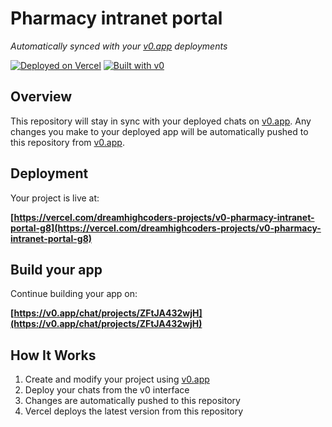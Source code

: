 # Pharmacy intranet portal

*Automatically synced with your [v0.app](https://v0.app) deployments*

[![Deployed on Vercel](https://img.shields.io/badge/Deployed%20on-Vercel-black?style=for-the-badge&logo=vercel)](https://vercel.com/dreamhighcoders-projects/v0-pharmacy-intranet-portal-g8)
[![Built with v0](https://img.shields.io/badge/Built%20with-v0.app-black?style=for-the-badge)](https://v0.app/chat/projects/ZFtJA432wjH)

## Overview

This repository will stay in sync with your deployed chats on [v0.app](https://v0.app).
Any changes you make to your deployed app will be automatically pushed to this repository from [v0.app](https://v0.app).

## Deployment

Your project is live at:

**[https://vercel.com/dreamhighcoders-projects/v0-pharmacy-intranet-portal-g8](https://vercel.com/dreamhighcoders-projects/v0-pharmacy-intranet-portal-g8)**

## Build your app

Continue building your app on:

**[https://v0.app/chat/projects/ZFtJA432wjH](https://v0.app/chat/projects/ZFtJA432wjH)**

## How It Works

1. Create and modify your project using [v0.app](https://v0.app)
2. Deploy your chats from the v0 interface
3. Changes are automatically pushed to this repository
4. Vercel deploys the latest version from this repository
